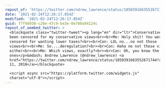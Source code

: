 ```yaml
---
repost_of: 'https://twitter.com/ndrew_lawrence/status/1050391663552671744?s=09'
date: '2021-02-24T12:26:17.854Z'
modified: '2021-02-24T12:26:17.854Z'
guid: f7f9d938-c28e-47c9-be3e-0e780a94124c
repost_of_oembed_twitter: >
  <blockquote class="twitter-tweet"><p lang="en" dir="ltr">Conservative: I have
  been censored for my conservative views<br><br>Me: Holy shit! You were
  censored for wanting lower taxes?<br><br>Con: LOL no...no not those
  views<br><br>Me: So....deregulation?<br><br>Con: Haha no not those views
  either<br><br>Me: Which views, exactly?<br><br>Con: Oh, you know the
  ones</p>&mdash; Andrew Lawrence (@ndrew_lawrence) <a
  href="https://twitter.com/ndrew_lawrence/status/1050391663552671744?ref_src=twsrc%5Etfw">October
  11, 2018</a></blockquote>

  <script async src="https://platform.twitter.com/widgets.js"
  charset="utf-8"></script>
---
```

 
